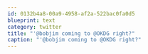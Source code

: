```yaml
---
id: 0132b4a8-00a9-4958-af2a-522bac0fa0d5
blueprint: text
category: twitter
title: "'@bobjim coming to @OKDG right?"
caption: "'@bobjim coming to @OKDG right?"
---
```

